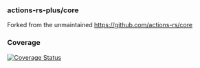 ### actions-rs-plus/core

Forked from the unmaintained https://github.com/actions-rs/core

### Coverage

[![Coverage Status](https://coveralls.io/repos/github/actions-rs-plus/core/badge.svg?branch=main)](https://coveralls.io/github/actions-rs-plus/core?branch=main)
